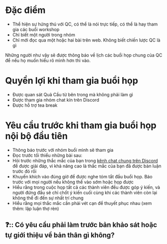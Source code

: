 # Đặc điểm
- Thể hiện sự hứng thú với QC, có thể là nói trực tiếp, có thể là hay tham gia các buổi workshop
- Chỉ biết một người trong nhóm
- Chỉ mới đọc qua một hoặc hai bài trên web. Không biết chiến lược QC là gì

Những người như vậy sẽ được thông báo về lịch các buổi họp chung của QC để nếu họ muốn hiểu rõ mình hơn thì vào.

# Quyền lợi khi tham gia buổi họp
- Được quan sát Quả Cầu từ bên trong mà không phải làm gì
- Được tham gia nhóm chat kín trên Discord 
- Được hỗ trợ tea break

# Yêu cầu trước khi tham gia buổi họp nội bộ đầu tiên
- Thông báo trước với nhóm buổi mình sẽ tham gia
- Đọc trước tối thiểu những bài sau:
-  Hỏi trước những thắc mắc của bạn trong [kênh chat chung trên Discord](https://discord.gg/jWTk4EHFK2) để được giải đáp, vì khả năng cao là thắc mắc của bạn đã được bàn luận trước đó rồi
- Khuyến khích vào đúng giờ để được nghe tóm tắt đầu buổi họp. Báo trước với mọi người nếu không thể vào sớm hoặc họp được
- Hiểu rằng trong cuộc họp tất cả các thành viên đều được góp ý kiến, và người đứng đầu sẽ chỉ chốt ý kiến cuối cùng khi các thành viên còn lại không thể đi đến sự nhất trí chung
- Hiểu rằng mọi thắc mắc cần phải vét cạn để thuyết phục nhau (xem thêm: lập luận thợ rèn)  

## ❓:: Có yêu cầu phải làm trước bản khảo sát hoặc tự giới thiệu về bản thân gì không?
